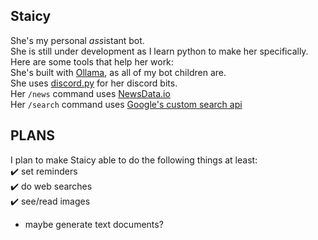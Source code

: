 **Staicy**
-
She's my personal *ass*istant bot.  
She is still under development as I learn python to make her specifically.  
Here are some tools that help her work:  
She's built with [Ollama](https://github.com/ollama/ollama), as all of my bot children are.  
She uses [discord.py](https://pypi.org/project/discord.py/) for her discord bits.  
Her `/news` command uses [NewsData.io](https://newsdata.io)  
Her `/search` command uses [Google's custom search api](https://developers.google.com/custom-search)  

PLANS
-
I plan to make Staicy able to do the following things at least:  
✔️ set reminders  
✔️ do web searches  
✔️ see/read images  
- maybe generate text documents?  
